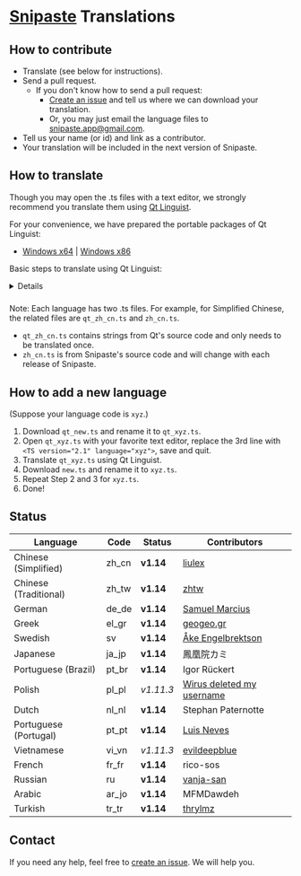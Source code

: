 # [Snipaste](https://snipaste.com) Translations

## How to contribute
* Translate (see below for instructions).
* Send a pull request.
   * If you don't know how to send a pull request:
     * [Create an issue](https://github.com/Snipaste/translations/issues) and tell us where we can download your translation.
     * Or, you may just email the language files to snipaste.app@gmail.com.
* Tell us your name (or id) and link as a contributor.
* Your translation will be included in the next version of Snipaste.

## How to translate

Though you may open the .ts files with a text editor,
we strongly recommend you translate them using [Qt Linguist](http://doc.qt.io/qt-5/qtlinguist-index.html).

For your convenience, we have prepared the portable packages of Qt Linguist:
* [Windows x64](https://bitbucket.org/liule/snipaste/downloads/VC2015_dll_x64.zip) | [Windows x86](https://bitbucket.org/liule/snipaste/downloads/VC2015_dll_x86.zip)

Basic steps to translate using Qt Linguist:

<details>
<img src="https://cloud.githubusercontent.com/assets/2010459/25688906/911ad78a-30b5-11e7-8dc2-c8bcd2955615.png" alt="linguist_basic"/>

Tip: You may open multiple .ts files of different languages (such as `zh_cn.ts` and `zh_tw.ts`) in the same window, used for reference.

</details>

#####
Note: Each language has two .ts files.
For example, for Simplified Chinese, the related files are `qt_zh_cn.ts` and `zh_cn.ts`.
* `qt_zh_cn.ts` contains strings from Qt's source code and only needs to be translated once.
* `zh_cn.ts` is from Snipaste's source code and will change with each release of Snipaste.

## How to add a new language

(Suppose your language code is `xyz`.)
1. Download `qt_new.ts` and rename it to `qt_xyz.ts`.
1. Open `qt_xyz.ts` with your favorite text editor, replace the 3rd line with `<TS version="2.1" language="xyz">`, save and quit.
1. Translate `qt_xyz.ts` using Qt Linguist.
1. Download `new.ts` and rename it to `xyz.ts`.
1. Repeat Step 2 and 3 for `xyz.ts`.
1. Done!

## Status

| Language              | Code  | Status      | Contributors |
| --------------------- | ----- | ----------- | ------------ |
| Chinese (Simplified)  | zh_cn | **v1.14**   | [liulex](https://github.com/liulex) |
| Chinese (Traditional) | zh_tw | **v1.14**   | [zhtw](http://greedphantom.blogspot.tw) |
| German                | de_de | **v1.14**   | [Samuel Marcius](http://www.fontenvironment.com) |
| Greek                 | el_gr | **v1.14**   | [geogeo.gr](http://www.geogeo.gr) |
| Swedish               | sv    | **v1.14**   | [Åke Engelbrektson](https://svenskasprakfiler.se) |
| Japanese              | ja_jp | **v1.14**   | 鳳凰院カミ |
| Portuguese (Brazil)   | pt_br | **v1.14**   | Igor Rückert |
| Polish                | pl_pl | _v1.11.3_   | [Wirus deleted my username](https://github.com/Wirus-deleted-my-username) |
| Dutch                 | nl_nl | **v1.14**   | Stephan Paternotte |
| Portuguese (Portugal) | pt_pt | **v1.14**   | [Luis Neves](mailto:luis.a.neves@sapo.pt) |
| Vietnamese            | vi_vn | _v1.11.3_   | [evildeepblue](mailto:it4u.mm@gmail.com) |
| French                | fr_fr | **v1.14**   | rico-sos |
| Russian               | ru    | **v1.14**   | [vanja-san](https://github.com/vanja-san) |
| Arabic                | ar_jo | **v1.14**   | MFMDawdeh |
| Turkish               | tr_tr | **v1.14**   | [thrylmz](https://github.com/thrylmz) |

## Contact

If you need any help, feel free to [create an issue](https://github.com/Snipaste/translations/issues). We will help you.
